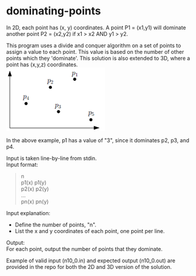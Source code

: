 # dominating-points
In 2D, each point has (x, y) coordinates. A point P1 = (x1,y1) will dominate another point P2 = (x2,y2) if x1 > x2 AND y1 > y2.  

This program uses a divide and conquer algorithm on a set of points to assign a value to each point. This value is based on the number of other points which they 'dominate'. This solution is also extended to 3D, where a point has (x,y,z) coordinates.  
![example](dominating-2D/example.PNG)

In the above example, p1 has a value of "3", since it dominates p2, p3, and p4.

Input is taken line-by-line from stdin.  
Input format:  
>n  
p1(x) p1(y)  
p2(x) p2(y)  
...  
pn(x) pn(y)  

Input explanation:
- Define the number of points, "n".
- List the x and y coordinates of each point, one point per line.

Output:  
For each point, output the number of points that they dominate.  

Example of valid input (n10_0.in) and expected output (n10_0.out) are provided in the repo for both the 2D and 3D version of the solution.
